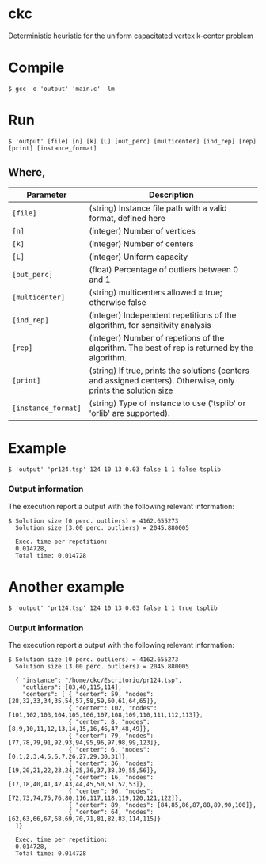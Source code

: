 # ckc
Deterministic heuristic for the uniform capacitated vertex k-center problem

# Compile

```
$ gcc -o 'output' 'main.c' -lm

```

# Run

```
$ 'output' [file] [n] [k] [L] [out_perc] [multicenter] [ind_rep] [rep] [print] [instance_format]
```

## Where,

|  Parameter |                                          Description                                          |
|----------|---------------------------------------------------------------------------------------------|
| `[file]` | (string) Instance file path with a valid format, defined here                                    |
| `[n]`    | (integer) Number of vertices  |
| `[k]`    | (integer) Number of centers   |
| `[L]`    | (integer) Uniform capacity    |
| `[out_perc]` | (float) Percentage of outliers between 0 and 1  |
| `[multicenter]` | (string) multicenters allowed = true; otherwise false  |
| `[ind_rep]`    | (integer) Independent repetitions of the algorithm, for sensitivity analysis |
| `[rep]`    | (integer) Number of repetions of the algorithm. The best of rep is returned by the algorithm. |
| `[print]`    | (string) If true, prints the solutions (centers and assigned centers). Otherwise, only prints the solution size |
| `[instance_format]`    | (string) Type of instance to use ('tsplib' or 'orlib' are supported). |

# Example
```
$ 'output' 'pr124.tsp' 124 10 13 0.03 false 1 1 false tsplib
```

### Output information
The execution report a output with the following relevant information:

```
$ Solution size (0 perc. outliers) = 4162.655273
  Solution size (3.00 perc. outliers) = 2045.880005
  
  Exec. time per repetition:
  0.014728,
  Total time: 0.014728 
```
# Another example

```
$ 'output' 'pr124.tsp' 124 10 13 0.03 false 1 1 true tsplib
```

### Output information
The execution report a output with the following relevant information:

```
$ Solution size (0 perc. outliers) = 4162.655273 
  Solution size (3.00 perc. outliers) = 2045.880005 

  { "instance": "/home/ckc/Escritorio/pr124.tsp", 
    "outliers": [83,40,115,114], 
    "centers": [ { "center": 59, "nodes": [28,32,33,34,35,54,57,58,59,60,61,64,65]},
                 { "center": 102, "nodes": [101,102,103,104,105,106,107,108,109,110,111,112,113]},
                 { "center": 8, "nodes": [8,9,10,11,12,13,14,15,16,46,47,48,49]},
                 { "center": 79, "nodes": [77,78,79,91,92,93,94,95,96,97,98,99,123]},
                 { "center": 6, "nodes": [0,1,2,3,4,5,6,7,26,27,29,30,31]},
                 { "center": 36, "nodes": [19,20,21,22,23,24,25,36,37,38,39,55,56]},
                 { "center": 16, "nodes": [17,18,40,41,42,43,44,45,50,51,52,53]},
                 { "center": 96, "nodes": [72,73,74,75,76,80,116,117,118,119,120,121,122]},
                 { "center": 89, "nodes": [84,85,86,87,88,89,90,100]},
                 { "center": 64, "nodes": [62,63,66,67,68,69,70,71,81,82,83,114,115]}
  ]}
  
  Exec. time per repetition:
  0.014728,
  Total time: 0.014728
 ```
  

